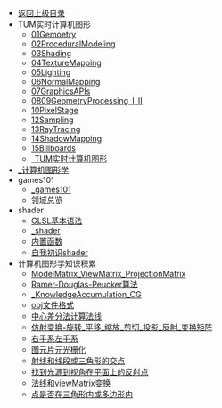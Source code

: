 - [返回上级目录](../_sidebar.md)
- TUM实时计算机图形
    - [01Gemoetry](TUM实时计算机图形/01Gemoetry.md)
    - [02ProceduralModeling](TUM实时计算机图形/02ProceduralModeling.md)
    - [03Shading](TUM实时计算机图形/03Shading.md)
    - [04TextureMapping](TUM实时计算机图形/04TextureMapping.md)
    - [05Lighting](TUM实时计算机图形/05Lighting.md)
    - [06NormalMapping](TUM实时计算机图形/06NormalMapping.md)
    - [07GraphicsAPIs](TUM实时计算机图形/07GraphicsAPIs.md)
    - [0809GeometryProcessing_I_II](TUM实时计算机图形/0809GeometryProcessing_I_II.md)
    - [10PixelStage](TUM实时计算机图形/10PixelStage.md)
    - [12Sampling](TUM实时计算机图形/12Sampling.md)
    - [13RayTracing](TUM实时计算机图形/13RayTracing.md)
    - [14ShadowMapping](TUM实时计算机图形/14ShadowMapping.md)
    - [15Billboards](TUM实时计算机图形/15Billboards.md)
    - [_TUM实时计算机图形](TUM实时计算机图形/_TUM实时计算机图形.md)
- [_计算机图形学](_计算机图形学.md)
- games101
    - [_games101](games101/_games101.md)
    - [领域总览](games101/领域总览.md)
- shader
    - [GLSL基本语法](shader/GLSL基本语法.md)
    - [_shader](shader/_shader.md)
    - [内置函数](shader/内置函数.md)
    - [自我初识shader](shader/自我初识shader.md)
- 计算机图形学知识积累
    - [ModelMatrix_ViewMatrix_ProjectionMatrix](计算机图形学知识积累/ModelMatrix_ViewMatrix_ProjectionMatrix.md)
    - [Ramer-Douglas-Peucker算法](计算机图形学知识积累/Ramer-Douglas-Peucker算法.md)
    - [_KnowledgeAccumulation_CG](计算机图形学知识积累/_KnowledgeAccumulation_CG.md)
    - [obj文件格式](计算机图形学知识积累/obj文件格式.md)
    - [中心差分法计算法线](计算机图形学知识积累/中心差分法计算法线.md)
    - [仿射变换-旋转_平移_缩放_剪切_投影_反射_变换矩阵](计算机图形学知识积累/仿射变换-旋转_平移_缩放_剪切_投影_反射_变换矩阵.md)
    - [右手系左手系](计算机图形学知识积累/右手系左手系.md)
    - [图元片元光栅化](计算机图形学知识积累/图元片元光栅化.md)
    - [射线和线段或三角形的交点](计算机图形学知识积累/射线和线段或三角形的交点.md)
    - [找到光源到视角在平面上的反射点](计算机图形学知识积累/找到光源到视角在平面上的反射点.md)
    - [法线和viewMatrix变换](计算机图形学知识积累/法线和viewMatrix变换.md)
    - [点是否在三角形内或多边形内](计算机图形学知识积累/点是否在三角形内或多边形内.md)